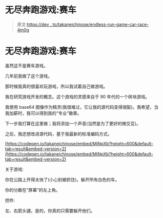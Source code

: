 # 无尽奔跑游戏:赛车

> 原文:[https://dev . to/takaneichinose/endless-run-game-car-race-4m0g](https://dev.to/takaneichinose/endless-run-game-car-race-4m0g)

# [](#endless-run-game-car-race)无尽奔跑游戏:赛车

虽然这不是赛车游戏。

几年前我做了这个游戏。

那时候我真的很喜欢玩游戏，所以我试着自己做游戏。

我在研究游戏开发的概念。这个游戏的灵感来自于 90 年代的一个砖块游戏。

我使用 base64 图像作为精灵(我很难过，它让我的源代码变得很脏)。我希望，当我加薪时，我可以得到我的“专业”徽章。

下一步我打算在这里做；我将添加一个声音(当然是为了更好的微交互)。

之后，我还想改进源代码，基于我最新的标准编码方式。

[https://codepen.io/takaneichinose/embed/MjNpXb?height=600&default-tab=result&embed-version=2](https://codepen.io/takaneichinose/embed/MjNpXb?height=600&default-tab=result&embed-version=2)

关于游戏:

你在公路上开得太快了(小心别被抓住)。躲开所有白色的车。

你的分数在“屏幕”的左上角。

控件:

左、右箭头键。是的，你真的只需要躲开他们。